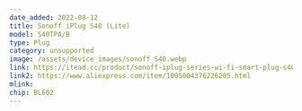 ```yaml
---
date_added: 2022-08-12
title: Sonoff iPlug S40 (Lite)
model: S40TPA/B
type: Plug
category: unsupported
image: /assets/device_images/sonoff_S40.webp
link: https://itead.cc/product/sonoff-iplug-series-wi-fi-smart-plug-s40-s40-lite/
link2: https://www.aliexpress.com/item/1005004376226205.html
mlink: 
chip: BL602
---
```

